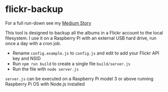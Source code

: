 # flickr-backup

For a full run-down see my [Medium Story](https://cgarethc.medium.com/saas-prepper-backing-up-my-flickr-collection-with-a-raspberry-pi-402de3a6178d)

This tool is designed to backup all the albums in a Flickr account to the local filesystem.
I use it on a Raspberry Pi with an external USB hard drive, run once a day with a cron job.

* Rename `config.example.js` to `config.js` and edit to add your Flickr API key and NSID
* Run `npm run build` to create a single file `build/server.js`
* Run the file with `node server.js`

`server.js` can be executed on a Raspberry Pi model 3 or above running Raspberry Pi OS with Node.js installed
